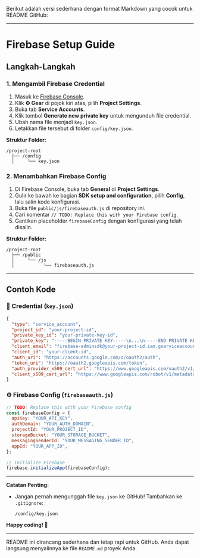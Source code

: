 Berikut adalah versi sederhana dengan format Markdown yang cocok untuk README GitHub:

---

# Firebase Setup Guide

## Langkah-Langkah

### 1. Mengambil Firebase Credential
1. Masuk ke [Firebase Console](https://console.firebase.google.com/).
2. Klik **⚙️ Gear** di pojok kiri atas, pilih **Project Settings**.
3. Buka tab **Service Accounts**.
4. Klik tombol **Generate new private key** untuk mengunduh file credential.
5. Ubah nama file menjadi `key.json`.
6. Letakkan file tersebut di folder `config/key.json`.

**Struktur Folder:**
```
/project-root
  ├── /config
  │     └── key.json
```

### 2. Menambahkan Firebase Config
1. Di Firebase Console, buka tab **General** di **Project Settings**.
2. Gulir ke bawah ke bagian **SDK setup and configuration**, pilih **Config**, lalu salin kode konfigurasi.
3. Buka file `public/js/firebaseauth.js` di repository ini.
4. Cari komentar `// TODO: Replace this with your Firebase config`.
5. Gantikan placeholder `firebaseConfig` dengan konfigurasi yang telah disalin.

**Struktur Folder:**
```
/project-root
  ├── /public
  │     └── /js
  │           └── firebaseauth.js
```

---

## Contoh Kode

### 🔑 Credential (`key.json`)
```json
{
  "type": "service_account",
  "project_id": "your-project-id",
  "private_key_id": "your-private-key-id",
  "private_key": "-----BEGIN PRIVATE KEY-----\n...\n-----END PRIVATE KEY-----\n",
  "client_email": "firebase-adminsdk@your-project-id.iam.gserviceaccount.com",
  "client_id": "your-client-id",
  "auth_uri": "https://accounts.google.com/o/oauth2/auth",
  "token_uri": "https://oauth2.googleapis.com/token",
  "auth_provider_x509_cert_url": "https://www.googleapis.com/oauth2/v1/certs",
  "client_x509_cert_url": "https://www.googleapis.com/robot/v1/metadata/x509/firebase-adminsdk@your-project-id.iam.gserviceaccount.com"
}
```

### ⚙️ Firebase Config (`firebaseauth.js`)
```javascript
// TODO: Replace this with your Firebase config
const firebaseConfig = {
  apiKey: "YOUR_API_KEY",
  authDomain: "YOUR_AUTH_DOMAIN",
  projectId: "YOUR_PROJECT_ID",
  storageBucket: "YOUR_STORAGE_BUCKET",
  messagingSenderId: "YOUR_MESSAGING_SENDER_ID",
  appId: "YOUR_APP_ID",
};

// Initialize Firebase
firebase.initializeApp(firebaseConfig);
```

---

**Catatan Penting:**
- Jangan pernah mengunggah file `key.json` ke GitHub! Tambahkan ke `.gitignore`:
  ```
  /config/key.json
  ```

**Happy coding! 🎉**

--- 

README ini dirancang sederhana dan tetap rapi untuk GitHub. Anda dapat langsung menyalinnya ke file `README.md` proyek Anda.